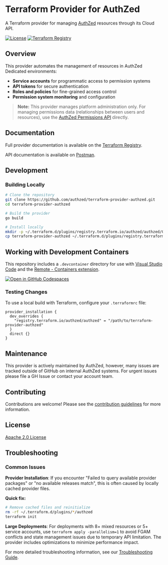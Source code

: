 # Terraform Provider for AuthZed

A Terraform provider for managing [AuthZed](https://authzed.com/) resources through its Cloud API.

[![License](https://img.shields.io/badge/License-Apache%202.0-blue.svg)](LICENSE)
[![Terraform Registry](https://img.shields.io/badge/Terraform%20Registry-AuthZed-blue.svg)](https://registry.terraform.io/providers/authzed/authzed/latest/docs)

## Overview

This provider automates the management of resources in AuthZed Dedicated environments:

- **Service accounts** for programmatic access to permission systems
- **API tokens** for secure authentication
- **Roles and policies** for fine-grained access control
- **Permission system monitoring** and configuration

> **Note:** This provider manages platform administration only. For managing permissions data (relationships between users and resources), use the [AuthZed Permissions API](https://docs.authzed.com/reference/api) directly.

## Documentation

Full provider documentation is available on the [Terraform Registry](https://registry.terraform.io/providers/authzed/authzed/latest/docs).

API documentation is available on [Postman](https://www.postman.com/authzed/spicedb/collection/5fm402n/authzed-cloud-api).

## Development

### Building Locally

```bash
# Clone the repository
git clone https://github.com/authzed/terraform-provider-authzed.git
cd terraform-provider-authzed

# Build the provider
go build

# Install locally
mkdir -p ~/.terraform.d/plugins/registry.terraform.io/authzed/authzed/0.1.0/$(go env GOOS)_$(go env GOARCH)
cp terraform-provider-authzed ~/.terraform.d/plugins/registry.terraform.io/authzed/authzed/0.1.0/$(go env GOOS)_$(go env GOARCH)/
```

## Working with Development Containers

This repository includes a `.devcontainer` directory for use with [Visual Studio Code](https://code.visualstudio.com/) and the [Remote - Containers extension](https://marketplace.visualstudio.com/items?itemName=ms-vscode-remote.remote-containers).

[![Open in GitHub Codespaces](https://github.com/codespaces/badge.svg)](https://codespaces.new/authzed/terraform-provider-authzed?quickstart=1)

### Testing Changes

To use a local build with Terraform, configure your `.terraformrc` file:

```hcl
provider_installation {
  dev_overrides {
    "registry.terraform.io/authzed/authzed" = "/path/to/terraform-provider-authzed"
  }
  direct {}
}
```

## Maintenance

This provider is actively maintained by AuthZed, however, many issues are tracked outside of GitHub on internal AuthZed systems. For urgent issues please file a GH Issue or contact your account team.

## Contributing

Contributions are welcome! Please see the [contribution guidelines](CONTRIBUTING.md) for more information.

## License

[Apache 2.0 License](LICENSE)

## Troubleshooting

### Common Issues

**Provider Installation**: If you encounter "Failed to query available provider packages" or "no available releases match", this is often caused by locally cached provider files. 

**Quick fix:**
```bash
# Remove cached files and reinitialize
rm -rf ~/.terraform.d/plugins/*/authzed
terraform init
```

**Large Deployments**: For deployments with 8+ mixed resources or 5+ service accounts, use `terraform apply -parallelism=1` to avoid FGAM conflicts and state management issues due to temporary API limitation. The provider includes optimizations to minimize performance impact. 

For more detailed troubleshooting information, see our [Troubleshooting Guide](https://registry.terraform.io/providers/authzed/authzed/latest/docs/guides/troubleshooting).
